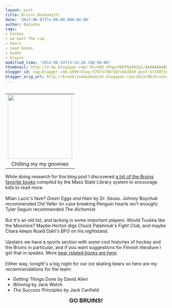 ```yaml
---
layout: post
title: Bruins Booksmith!
date: '2013-06-07T11:00:00.000-04:00'
author: Natasha
tags:
- hockey
- we want the cup
- bears
- used books
- books
- bruins
modified_time: '2013-06-14T13:33:26.198-04:00'
thumbnail: http://4.bp.blogspot.com/-NlvhB5-ZPqw/UbDfNy0G2gI/AAAAAAAABSc/PIGOvEaqT68/s72-c/gnome_me.jpg
blogger_id: tag:blogger.com,1999:blog-5767374071871443859.post-5733071666609992392
blogger_orig_url: http://brooklinebooksmith.blogspot.com/2013/06/bruins-booksmith.html
---
```


<table cellpadding="0" cellspacing="0" class="tr-caption-container" style="float: left; margin-right: 1em; text-align: left;"><tbody><tr><td style="text-align: center;"><a href="http://4.bp.blogspot.com/-NlvhB5-ZPqw/UbDfNy0G2gI/AAAAAAAABSc/PIGOvEaqT68/s1600/gnome_me.jpg" imageanchor="1" style="clear: left; margin-bottom: 1em; margin-left: auto; margin-right: auto;"><img border="0" height="200" src="http://4.bp.blogspot.com/-NlvhB5-ZPqw/UbDfNy0G2gI/AAAAAAAABSc/PIGOvEaqT68/s200/gnome_me.jpg" width="200" /></a></td></tr><tr><td class="tr-caption" style="text-align: center;">Chilling my my gnomies</td></tr></tbody></table>While doing research for this blog post I discovered <a href="http://mblc.state.ma.us/static/documents/baf815b43b5c071a4e4a659b51321bb8.pdf">a list of the Bruins favorite books</a> compiled by the Mass State Library system to encourage kids to read more.<br /><br />Milan Lucic's fave? <i>Green Eggs and Ham</i> by Dr. Seuss. Johnny Boychuk recommended Old Yeller (in case breaking Penguin hearts isn't enough). Tyler Seguin recommended <i>The Alchemist.</i><br /><br />But it's an old list, and lacking in some important players. Would Tuukka like the Moomins? Maybe Horton digs Chuck Palahniuk's&nbsp;<i>Fight Club, </i>and maybe Chara keeps Roald Dahl's <i>BFG </i>on his nightstand.<br /><br />Upstairs we have a sports section with some cool histories of hockey and the Bruins in particular, and if you want suggestions for Finnish literature I got that in spades. More <a href="http://brooklinebooksmith.blogspot.com/2012/06/violent-bear-it-away.html">bear related books are here</a>.<br /><br />Either way, tonight's a big night for our ice skating bears so here are my recommendations for the team:<br /><ul><li><i>Getting Things Done</i> by David Allen</li><li><i>Winning </i>by Jack Welch</li><li><i>The Success Principles</i> by Jack Canfield</li></ul><div style="text-align: center;"><b><span style="font-size: large;">GO BRUINS!</span></b></div>